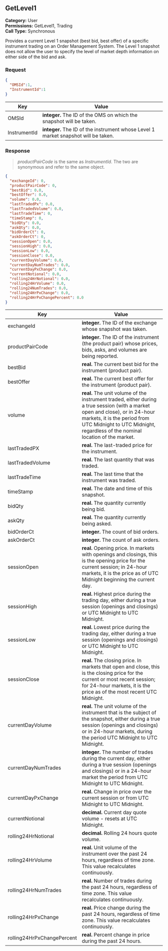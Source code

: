 ## GetLevel1

**Category:** User<br />
**Permissions:** GetLevel1, Trading<br />
**Call Type:** Synchronous

Provides a current Level 1 snapshot (best bid, best offer) of a specific instrument trading on an Order Management System.  The Level 1 snapshot does not allow the user to specify the level of market depth information on either side of the bid and ask.

### Request

```json
{
  "OMSId":1,
  "InstrumentId":1
}
```

| Key          | Value                                                        |
| ------------ | ------------------------------------------------------------ |
| OMSId        | **integer.** The ID of the OMS on which the snapshot will be taken. |
| InstrumentId | **integer.** The ID of the instrument whose Level 1 market snapshot will be taken. |

### Response

> *productPairCode* is the same as *InstrumentId*. The two are synonymous and refer to the same object.

```json
{
  "exchangeId": 0,
  "productPairCode": 0,
  "bestBid": 0.0,
  "bestOffer": 0.0,
  "volume": 0.0,
  "lastTradedPx": 0.0,
  "lastTradedVolume": 0.0,
  "lastTradeTime": 0,
  "timeStamp": 0,
  "bidQty": 0.0,
  "askQty": 0.0,
  "bidOrderCt": 0,
  "askOrderCt": 0,
  "sessionOpen": 0.0,
  "sessionHigh": 0.0,
  "sessionLow": 0.0,
  "sessionClose": 0.0,
  "currentDayVolume": 0.0,
  "currentDayNumTrades": 0.0,
  "currentDayPxChange": 0.0,
  "currentNotional": 0.0,
  "rolling24HrNotional": 0.0,
  "rolling24HrVolume": 0.0,
  "rolling24NumTrades": 0.0,
  "rolling24HrPxChange": 0.0,
  "rolling24HrPxChangePercent": 0.0
} 
```

| Key                        | Value                                                        |
| -------------------------- | ------------------------------------------------------------ |
| exchangeId                 | **integer.** The ID of the exchange whose snapshot was taken. |
| productPairCode            | **integer.** The ID of the instrument (the product pair) whose prices, bids, asks, and volumes are being reported. |
| bestBid                    | **real.** The current best bid for the instrument (product pair). |
| bestOffer                  | **real.** The current best offer for the instrument (product pair). |
| volume                     | **real.** The unit volume of the instrument traded, either during a true session (with a market open and close), or in 24-hour markets, it is the period from UTC Midnight to UTC Midnight, regardless of the nominal location of the market. |
| lastTradedPX               | **real.** The last-traded price for the instrument.          |
| lastTradedVolume           | **real.** The last quantity that was traded. |
| lastTradeTime              | **real.** The last time that the instrument was traded.      |
| timeStamp                  | **real.** The date and time of this snapshot.                |
| bidQty                     | **real.** The quantity currently being bid.                  |
| askQty                     | **real.** The quantity currently being asked.                |
| bidOrderCt                 | **integer.** The count of bid orders.                        |
| askOrderCt                 | **integer.** The count of ask orders.                        |
| sessionOpen                | **real.** Opening price. In markets with openings and closings, this is the opening price for the current session; in 24-hour markets, it is the price as of UTC Midnight beginning the current day. |
| sessionHigh                | **real.** Highest price during the trading day, either during a true session (openings and closings) or UTC Midnight to UTC Midnight. |
| sessionLow                 | **real.** Lowest price during the trading day, either during a true session (openings and closings) or UTC Midnight to UTC Midnight. |
| sessionClose               | **real.** The closing price. In markets that open and close, this is the closing price for the current or most recent session; for 24-hour markets, it is the price as of the most recent UTC Midnight. |
| currentDayVolume           | **real.** The unit volume of the instrument that is the subject of the snapshot, either during a true session (openings and closings) or in 24-hour markets, during the period UTC Midnight to UTC Midnight. |
| currentDayNumTrades        | **integer.** The number of trades during the current day, either during a true session (openings and closings) or in a 24-hour market the period from UTC Midnight to UTC Midnight. |
| currentDayPxChange         | **real.** Change in price over the current session or from UTC Midnight to UTC Midnight. |
| currentNotional            | **decimal.** Current day quote volume - resets at UTC Midnight. |
| rolling24HrNotional        | **decimal.** Rolling 24 hours quote volume. |
| rolling24HrVolume          | **real.** Unit volume of the instrument over the past 24 hours, regardless of time zone. This value recalculates continuously. |
| rolling24HrNumTrades       | **real.** Number of trades during the past 24 hours, regardless of time zone. This value recalculates continuously. |
| rolling24HrPxChange        | **real.** Price change during the past 24 hours, regardless of time zone. This value recalculates continuously. |
| rolling24HrPxChangePercent | **real.** Percent change in price during the past 24 hours.  |


